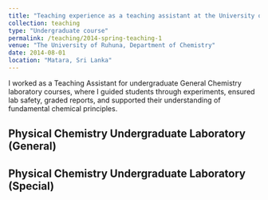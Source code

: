 ```yaml
---
title: "Teaching experience as a teaching assistant at the University of Ruhuna"
collection: teaching
type: "Undergraduate course"
permalink: /teaching/2014-spring-teaching-1
venue: "The University of Ruhuna, Department of Chemistry"
date: 2014-08-01
location: "Matara, Sri Lanka"
---
```


I worked as a Teaching Assistant for undergraduate General Chemistry laboratory courses, where I guided students through experiments, ensured lab safety, graded reports, and supported their understanding of fundamental chemical principles.

Physical Chemistry Undergraduate Laboratory (General)
---

Physical Chemistry Undergraduate Laboratory (Special)
---
